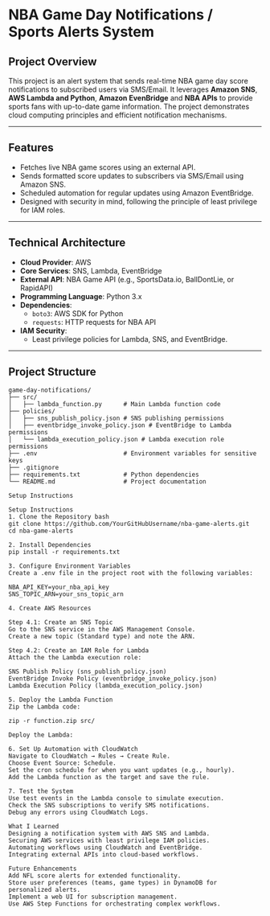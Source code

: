 # NBA Game Day Notifications / Sports Alerts System

## **Project Overview**
This project is an alert system that sends real-time NBA game day score notifications to subscribed users via SMS/Email. It leverages **Amazon SNS**, **AWS Lambda and Python**, **Amazon EvenBridge** and **NBA APIs** to provide sports fans with up-to-date game information. The project demonstrates cloud computing principles and efficient notification mechanisms.

---

## **Features**
- Fetches live NBA game scores using an external API.
- Sends formatted score updates to subscribers via SMS/Email using Amazon SNS.
- Scheduled automation for regular updates using Amazon EventBridge.
- Designed with security in mind, following the principle of least privilege for IAM roles.

---

## **Technical Architecture**
- **Cloud Provider**: AWS
- **Core Services**: SNS, Lambda, EventBridge
- **External API**: NBA Game API (e.g., SportsData.io, BallDontLie, or RapidAPI)
- **Programming Language**: Python 3.x
- **Dependencies**:
  - `boto3`: AWS SDK for Python
  - `requests`: HTTP requests for NBA API
- **IAM Security**:
  - Least privilege policies for Lambda, SNS, and EventBridge.

---

## **Project Structure**
```plaintext
game-day-notifications/
├── src/
│   ├── lambda_function.py      # Main Lambda function code
├── policies/
│   ├── sns_publish_policy.json # SNS publishing permissions
│   ├── eventbridge_invoke_policy.json # EventBridge to Lambda permissions
│   └── lambda_execution_policy.json # Lambda execution role permissions
├── .env                        # Environment variables for sensitive keys
├── .gitignore
├── requirements.txt            # Python dependencies
└── README.md                   # Project documentation

Setup Instructions

Setup Instructions
1. Clone the Repository bash
git clone https://github.com/YourGitHubUsername/nba-game-alerts.git
cd nba-game-alerts

2. Install Dependencies
pip install -r requirements.txt

3. Configure Environment Variables
Create a .env file in the project root with the following variables:

NBA_API_KEY=your_nba_api_key
SNS_TOPIC_ARN=your_sns_topic_arn

4. Create AWS Resources

Step 4.1: Create an SNS Topic
Go to the SNS service in the AWS Management Console.
Create a new topic (Standard type) and note the ARN.

Step 4.2: Create an IAM Role for Lambda
Attach the the Lambda execution role:

SNS Publish Policy (sns_publish_policy.json)
EventBridge Invoke Policy (eventbridge_invoke_policy.json)
Lambda Execution Policy (lambda_execution_policy.json)

5. Deploy the Lambda Function
Zip the Lambda code:

zip -r function.zip src/

Deploy the Lambda:

6. Set Up Automation with CloudWatch
Navigate to CloudWatch → Rules → Create Rule.
Choose Event Source: Schedule.
Set the cron schedule for when you want updates (e.g., hourly).
Add the Lambda function as the target and save the rule.

7. Test the System
Use test events in the Lambda console to simulate execution.
Check the SNS subscriptions to verify SMS notifications.
Debug any errors using CloudWatch Logs.

What I Learned
Designing a notification system with AWS SNS and Lambda.
Securing AWS services with least privilege IAM policies.
Automating workflows using CloudWatch and EventBridge.
Integrating external APIs into cloud-based workflows.

Future Enhancements
Add NFL score alerts for extended functionality.
Store user preferences (teams, game types) in DynamoDB for personalized alerts.
Implement a web UI for subscription management.
Use AWS Step Functions for orchestrating complex workflows.
